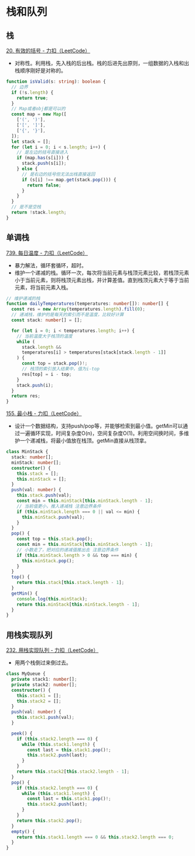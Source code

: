 # 栈和队列

## 栈

[20. 有效的括号 - 力扣（LeetCode）](https://leetcode.cn/problems/valid-parentheses/)

- 对称性。利用栈，先入栈的后出栈。栈的后进先出原则，一组数据的入栈和出栈顺序刚好是对称的。

```ts
function isValid(s: string): boolean {
  // 边界
  if (!s.length) {
    return true;
  }
  // Map或者obj都是可以的
  const map = new Map([
    ['(', ')'],
    ['[', ']'],
    ['{', '}'],
  ]);
  let stack = [];
  for (let i = 0; i < s.length; i++) {
    // 是左边的括号直接进入
    if (map.has(s[i])) {
      stack.push(s[i]);
    } else {
      // 是右边的括号但无法出栈直接返回
      if (s[i] !== map.get(stack.pop())) {
        return false;
      }
    }
  }
  // 是不是空栈
  return !stack.length;
}
```

## 单调栈

[739. 每日温度 - 力扣（LeetCode）](https://leetcode.cn/problems/daily-temperatures/submissions/516316386/)

- 暴力解法，循环套循环，超时。
- 维护一个递减的栈。循环一次，每次将当前元素与栈顶元素比较，若栈顶元素小于当前元素，则将栈顶元素出栈，并计算差值。直到栈顶元素大于等于当前元素，将当前元素入栈。

```ts
// 维护递减的栈
function dailyTemperatures(temperatures: number[]): number[] {
  const res = new Array(temperatures.length).fill(0);
  // 递减栈，维护的是每天的索引而不是温度，比较好计算
  const stack: number[] = [];

  for (let i = 0; i < temperatures.length; i++) {
    // 当前温度大于栈顶的温度
    while (
      stack.length &&
      temperatures[i] > temperatures[stack[stack.length - 1]]
    ) {
      const top = stack.pop()!;
      // 栈顶的索引放入结果中，值为i-top
      res[top] = i - top;
    }
    stack.push(i);
  }
  return res;
}
```

[155. 最小栈 - 力扣（LeetCode）](https://leetcode.cn/problems/min-stack/description/)

- 设计一个数据结构，支持push/pop等，并能够检索到最小值。getMin可以通过一遍循环实现，时间复杂度O(n)，空间复杂度O(1)。利用空间换时间，多维护一个递减栈，将最小值放在栈顶。getMin直接从栈顶拿。

```ts
class MinStack {
  stack: number[];
  minStack: number[];
  constructor() {
    this.stack = [];
    this.minStack = [];
  }
  push(val: number) {
    this.stack.push(val);
    const min = this.minStack[this.minStack.length - 1];
    // 当前值更小，推入递减栈 注意边界条件
    if (this.minStack.length === 0 || val <= min) {
      this.minStack.push(val);
    }
  }
  pop() {
    const top = this.stack.pop();
    const min = this.minStack[this.minStack.length - 1];
    // 小数走了，把对应的递减值推出去 注意边界条件
    if (this.minStack.length > 0 && top === min) {
      this.minStack.pop();
    }
  }
  top() {
    return this.stack[this.stack.length - 1];
  }
  getMin() {
    console.log(this.minStack);
    return this.minStack[this.minStack.length - 1];
  }
}
```

## 用栈实现队列

[232. 用栈实现队列 - 力扣（LeetCode）](https://leetcode.cn/problems/implement-queue-using-stacks/submissions/516876214/)

- 用两个栈倒过来倒过去。

```ts
class MyQueue {
  private stack1: number[];
  private stack2: number[];
  constructor() {
    this.stack1 = [];
    this.stack2 = [];
  }
  push(val: number) {
    this.stack1.push(val);
  }

  peek() {
    if (this.stack2.length === 0) {
      while (this.stack1.length) {
        const last = this.stack1.pop()!;
        this.stack2.push(last);
      }
    }
    return this.stack2[this.stack2.length - 1];
  }
  pop() {
    if (this.stack2.length === 0) {
      while (this.stack1.length) {
        const last = this.stack1.pop()!;
        this.stack2.push(last);
      }
    }
    return this.stack2.pop();
  }
  empty() {
    return this.stack1.length === 0 && this.stack2.length === 0;
  }
}
```
